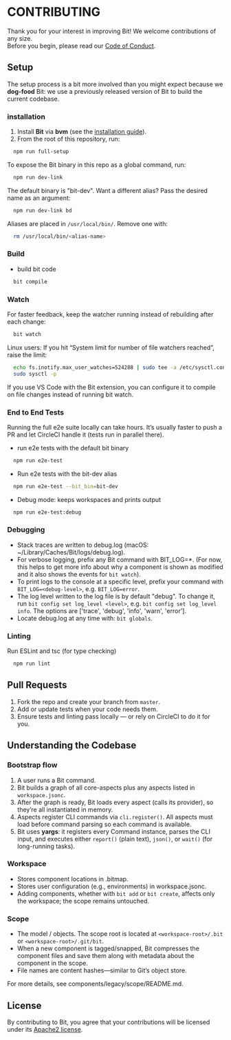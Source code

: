 # CONTRIBUTING

Thank you for your interest in improving Bit! We welcome contributions of any size.  
Before you begin, please read our [Code of Conduct](CODE_OF_CONDUCT.md).

## Setup

The setup process is a bit more involved than you might expect because we **dog-food** Bit: we use a previously released version of Bit to build the current codebase.

### installation

1. Install **Bit** via **bvm** (see the [installation guide](https://bit.dev/docs/getting-started/installing-bit/installing-bit)).  
2. From the root of this repository, run:

```bash
  npm run full-setup
```

To expose the Bit binary in this repo as a global command, run:

```bash
  npm run dev-link 
```
The default binary is "bit-dev".
Want a different alias? Pass the desired name as an argument:

```bash
  npm run dev-link bd
```

Aliases are placed in `/usr/local/bin/`. Remove one with:

```bash
  rm /usr/local/bin/<alias-name>
```

### Build

- build bit code

```bash
  bit compile
```

### Watch

For faster feedback, keep the watcher running instead of rebuilding after each change:

```bash
  bit watch
```

Linux users: If you hit “System limit for number of file watchers reached”, raise the limit:
```bash
  echo fs.inotify.max_user_watches=524288 | sudo tee -a /etc/sysctl.conf 
  sudo sysctl -p
```

If you use VS Code with the Bit extension, you can configure it to compile on file changes instead of running bit watch.


### End to End Tests

Running the full e2e suite locally can take hours. It’s usually faster to push a PR and let CircleCI handle it (tests run in parallel there).

- run e2e tests with the default bit binary

```bash
  npm run e2e-test
```

- Run e2e tests with the bit-dev alias

```bash
  npm run e2e-test --bit_bin=bit-dev
```

- Debug mode: keeps workspaces and prints output

```bash
  npm run e2e-test:debug
```

### Debugging

- Stack traces are written to debug.log (macOS: ~/Library/Caches/Bit/logs/debug.log).
- For verbose logging, prefix any Bit command with BIT_LOG=*. (For now, this helps to get more info about why a component is shown as modified and it also shows the events for `bit watch`).
-	To print logs to the console at a specific level, prefix your command with `BIT_LOG=<debug-level>`, e.g. `BIT_LOG=error`.
- The log level written to the log file is by default "debug". To change it, run `bit config set log_level <level>`, e.g. `bit config set log_level info`. The options are ['trace', 'debug', 'info', 'warn', 'error'].
- Locate debug.log at any time with: `bit globals`.


### Linting

Run ESLint and tsc (for type checking)

```bash
  npm run lint
```

## Pull Requests
1. Fork the repo and create your branch from `master`.
2. Add or update tests when your code needs them.
3. Ensure tests and linting pass locally — or rely on CircleCI to do it for you.


## Understanding the Codebase

### Bootstrap flow

1. A user runs a Bit command.
2. Bit builds a graph of all core-aspects plus any aspects listed in `workspace.jsonc`.
3. After the graph is ready, Bit loads every aspect (calls its provider), so they’re all instantiated in memory.
4. Aspects register CLI commands via `cli.register()`. All aspects must load before command parsing so each command is available.
5. Bit uses **yargs**: it registers every Command instance, parses the CLI input, and executes either `report()` (plain text), `json()`, or `wait()` (for long-running tasks).

### Workspace

-	Stores component locations in .bitmap.
-	Stores user configuration (e.g., environments) in workspace.jsonc.
- Adding components, whether with `bit add` or `bit create`, affects only the workspace; the scope remains untouched.

### Scope

- The model / objects. The scope root is located at `<workspace-root>/.bit` or `<workspace-root>/.git/bit`.
- When a new component is tagged/snapped, Bit compresses the component files and save them along with metadata about the component in the scope.
-	File names are content hashes—similar to Git’s object store.

For more details, see components/legacy/scope/README.md.

## License

By contributing to Bit, you agree that your contributions will be licensed
under its [Apache2 license](LICENSE).
